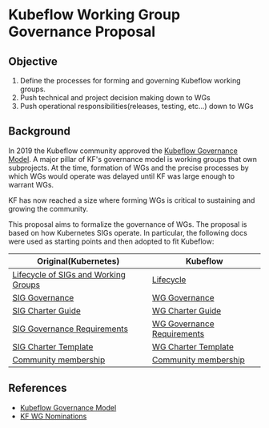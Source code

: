 # Kubeflow Working Group Governance Proposal

## Objective ## 

1. Define the processes for forming and governing Kubeflow working groups.
1. Push technical and project decision making down to WGs
1. Push operational responsibilities(releases, testing, etc...) down to WGs

## Background ##

In 2019 the Kubeflow community approved the [Kubeflow Governance Model]. 
A major pillar of KF's governance model is working groups that own subprojects.
At the time, formation of WGs and the precise processes by which WGs would operate
was delayed until KF was large enough to warrant WGs.

KF has now reached a size where forming WGs is critical to sustaining and growing
the community.

This proposal aims to formalize the governance of WGs. The proposal
is based on how Kubernetes SIGs operate. In particular, the following
docs were used as starting points and then adopted to fit Kubeflow:

Original(Kubernetes) | Kubeflow |
--- | --- |
[Lifecycle of SIGs and Working Groups](https://github.com/kubernetes/community/blob/master/sig-wg-lifecycle.md) | [Lifecycle](wg-lifcyle.md)
[SIG Governance](https://github.com/kubernetes/community/blob/master/committee-steering/governance/sig-governance.md) | [WG Governance](wg-governance.md)
[SIG Charter Guide](https://github.com/kubernetes/community/blob/master/committee-steering/governance/README.md) | [WG Charter Guide](wg-charter.md)
[SIG Governance Requirements](https://github.com/kubernetes/community/blob/master/committee-steering/governance/sig-governance-requirements.md) | [WG Governance Requirements](wg-governance-requirements.md)
[SIG Charter Template](https://github.com/kubernetes/community/blob/master/committee-steering/governance/sig-charter-template.md) | [WG Charter Template](templates/wg-charter-template.md)
[Community membership](https://github.com/kubernetes/community/blob/master/community-membership.md) | [Community membership](community-membership.md)

## References

* [Kubeflow Governance Model](https://bit.ly/kf-governance)
* [KF WG Nominations](https://bit.ly/kubeflow-nominations)

[Kubeflow Governance Model]: https://bit.ly/kf-governance
[KF WG Nominations]: https://bit.ly/kubeflow-nominations
